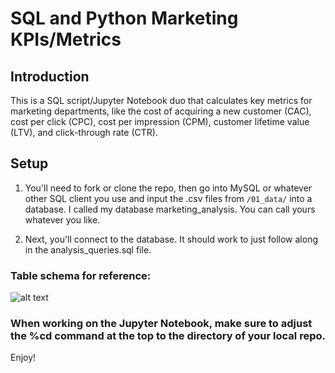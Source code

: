 # SQL and Python Marketing KPIs/Metrics

## Introduction
This is a SQL script/Jupyter Notebook duo that calculates key metrics for marketing departments, like the cost of acquiring a new customer (CAC), cost per click (CPC), cost per impression (CPM), customer lifetime value (LTV), and click-through rate (CTR).

## Setup

1. You'll need to fork or clone the repo, then go into MySQL or whatever other SQL client you use and input the .csv files from `/01_data/` into a database. I called my database marketing_analysis. You can call yours whatever you like.

2. Next, you'll connect to the database. It should work to just follow along in the analysis_queries.sql file.

### Table schema for reference:
![alt text](C:\Users\riley\Documents\Coding\marketing_analyst_practice\marketing_data_analysis\03_images\tableschema.png "Table Schema")

### When working on the Jupyter Notebook, make sure to adjust the %cd command at the top to the directory of your local repo.

Enjoy!
